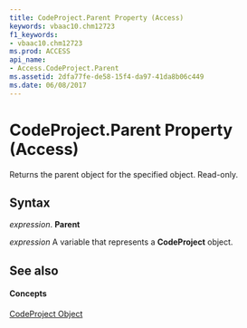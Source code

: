 ```yaml
---
title: CodeProject.Parent Property (Access)
keywords: vbaac10.chm12723
f1_keywords:
- vbaac10.chm12723
ms.prod: ACCESS
api_name:
- Access.CodeProject.Parent
ms.assetid: 2dfa77fe-de58-15f4-da97-41da8b06c449
ms.date: 06/08/2017
---
```



# CodeProject.Parent Property (Access)

Returns the parent object for the specified object. Read-only.


## Syntax

 _expression_. **Parent**

 _expression_ A variable that represents a **CodeProject** object.


## See also


#### Concepts


[CodeProject Object](codeproject-object-access.md)

